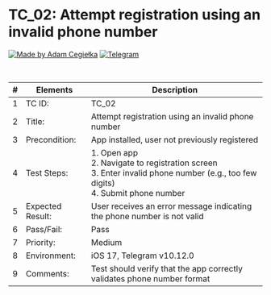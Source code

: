 # TC_02: Attempt registration using an invalid phone number

[![Made by Adam Cegiełka](https://img.shields.io/badge/made%20by%20-Adam%20Cegielka-blue.svg?style=flat-square)](https://adamcegielka.pl)
[![Telegram](https://img.shields.io/badge/Testing%20App-Telegram-24A1DE.svg?logo=telegram)](https://web.telegram.org)

<br>

| # | Elements | Description |
| --- | --- | --- |
| 1 | TC ID: | TC_02 |
| 2 | Title: | Attempt registration using an invalid phone number |
| 3 | Precondition: | App installed, user not previously registered |
| 4 | Test Steps: | 1. Open app<br>2. Navigate to registration screen<br>3. Enter invalid phone number (e.g., too few digits)<br>4. Submit phone number |
| 5 | Expected Result: | User receives an error message indicating the phone number is not valid |
| 6 | Pass/Fail: | Pass |
| 7 | Priority: | Medium |
| 8 | Environment: | iOS 17, Telegram v10.12.0 |
| 9 | Comments: | Test should verify that the app correctly validates phone number format |
